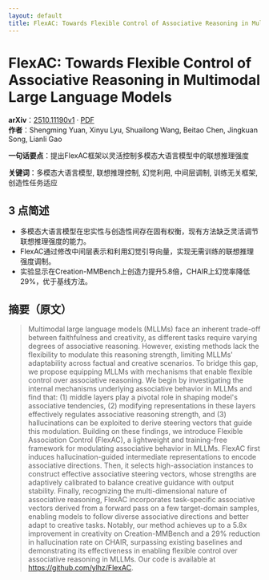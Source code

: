 ```yaml
---
layout: default
title: FlexAC: Towards Flexible Control of Associative Reasoning in Multimodal Large Language Models
---
```


# FlexAC: Towards Flexible Control of Associative Reasoning in Multimodal Large Language Models
**arXiv**：[2510.11190v1](https://arxiv.org/abs/2510.11190) · [PDF](https://arxiv.org/pdf/2510.11190.pdf)  
**作者**：Shengming Yuan, Xinyu Lyu, Shuailong Wang, Beitao Chen, Jingkuan Song, Lianli Gao  

**一句话要点**：提出FlexAC框架以灵活控制多模态大语言模型中的联想推理强度

**关键词**：多模态大语言模型, 联想推理控制, 幻觉利用, 中间层调制, 训练无关框架, 创造性任务适应

## 3 点简述
- 多模态大语言模型在忠实性与创造性间存在固有权衡，现有方法缺乏灵活调节联想推理强度的能力。
- FlexAC通过修改中间层表示和利用幻觉引导向量，实现无需训练的联想推理强度调制。
- 实验显示在Creation-MMBench上创造力提升5.8倍，CHAIR上幻觉率降低29%，优于基线方法。

## 摘要（原文）

> Multimodal large language models (MLLMs) face an inherent trade-off between
> faithfulness and creativity, as different tasks require varying degrees of
> associative reasoning. However, existing methods lack the flexibility to
> modulate this reasoning strength, limiting MLLMs' adaptability across factual
> and creative scenarios. To bridge this gap, we propose equipping MLLMs with
> mechanisms that enable flexible control over associative reasoning. We begin by
> investigating the internal mechanisms underlying associative behavior in MLLMs
> and find that: (1) middle layers play a pivotal role in shaping model's
> associative tendencies, (2) modifying representations in these layers
> effectively regulates associative reasoning strength, and (3) hallucinations
> can be exploited to derive steering vectors that guide this modulation.
> Building on these findings, we introduce Flexible Association Control (FlexAC),
> a lightweight and training-free framework for modulating associative behavior
> in MLLMs. FlexAC first induces hallucination-guided intermediate
> representations to encode associative directions. Then, it selects
> high-association instances to construct effective associative steering vectors,
> whose strengths are adaptively calibrated to balance creative guidance with
> output stability. Finally, recognizing the multi-dimensional nature of
> associative reasoning, FlexAC incorporates task-specific associative vectors
> derived from a forward pass on a few target-domain samples, enabling models to
> follow diverse associative directions and better adapt to creative tasks.
> Notably, our method achieves up to a 5.8x improvement in creativity on
> Creation-MMBench and a 29% reduction in hallucination rate on CHAIR, surpassing
> existing baselines and demonstrating its effectiveness in enabling flexible
> control over associative reasoning in MLLMs. Our code is available at
> https://github.com/ylhz/FlexAC.


